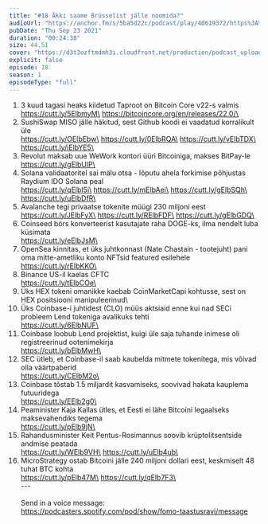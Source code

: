 ```yaml
---
title: "#18 Äkki saame Brüsselist jälle noomida?"
audioUrl: "https://anchor.fm/s/5ba5d22c/podcast/play/40619372/https%3A%2F%2Fd3ctxlq1ktw2nl.cloudfront.net%2Fstaging%2F2021-8-23%2F71bbcc56-89b4-a60f-61ed-650deac54abf.m4a"
pubDate: "Thu Sep 23 2021"
duration: "00:24:38"
size: 44.51 
cover: "https://d3t3ozftmdmh3i.cloudfront.net/production/podcast_uploaded_episode400/15275939/15275939-1632383771137-aa48e826781a6.jpg"
explicit: false
episode: 18
season: 1
episodeType: "full"
---
```


1. 3 kuud tagasi heaks kiidetud Taproot on Bitcoin Core v22-s valmis\
https://cutt.ly/5ElbmyM\
https://bitcoincore.org/en/releases/22.0/\
2. SushiSwap MISO jälle häkitud, sest Github koodi ei vaadatud korralikult üle\
https://cutt.ly/OElbEbw\
https://cutt.ly/0ElbRQA\
https://cutt.ly/vElbTDX\
https://cutt.ly/iElbYE5\
3. Revolut maksab uue WeWork kontori üüri Bitcoiniga, makses BitPay-le\
https://cutt.ly/gElbUlP\
4. Solana validaatoritel sai mälu otsa - lõputu ahela forkimise põhjustas Raydium IDO Solana peal\
https://cutt.ly/qElbI5i\
https://cutt.ly/mElbAei\
https://cutt.ly/gElbSQh\
https://cutt.ly/uElbDfR\
5. Avalanche tegi privaatse tokenite müügi 230 miljoni eest\
https://cutt.ly/JElbFyX\
https://cutt.ly/RElbFDF\
https://cutt.ly/gElbGDQ\
6. Coinseed börs konverteerist kasutajate raha DOGE-ks, ilma nendelt luba küsimata\
https://cutt.ly/eElbJsM\
7. OpenSea kinnitas, et üks juhtkonnast (Nate Chastain - tootejuht) pani oma mitte-ametliku konto NFTsid featured esilehele\
https://cutt.ly/rElbKKO\
8. Binance US-il kaelas CFTC\
https://cutt.ly/tElbCOe\
9. Üks HEX tokeni omanikke kaebab CoinMarketCapi kohtusse, sest on HEX positsiooni manipuleerinud\
10. Üks Coinbase-i juhtidest (CLO) müüs aktsiaid enne kui nad SECi probleem Lend tokeniga avalikuks tehti\
https://cutt.ly/6ElbNUF\
11. Coinbase loobub Lend projektist, kuigi üle saja tuhande inimese oli registreerinud ootenimekirja\
https://cutt.ly/bElbMwH\
12. SEC ütleb, et Coinbase-il saab kaubelda mitmete tokenitega, mis võivad olla väärtpaberid\
https://cutt.ly/CElbM2o\
13. Coinbase tõstab 1.5 miljardit kasvamiseks, soovivad hakata kauplema futuuridega\
https://cutt.ly/EElb2g0\
14. Peaminister Kaja Kallas ütles, et Eesti ei lähe Bitcoini legaalseks maksevahendiks tegema\
https://cutt.ly/pElb9jN\
15. Rahandusminister Keit Pentus-Rosimannus soovib krüptolitsentside andmise peatada\
https://cutt.ly/WElb9VH\
https://cutt.ly/uElb4ub\
16. MicroStrategy ostab Bitcoini jälle 240 miljoni dollari eest, keskmiselt 48 tuhat BTC kohta\
https://cutt.ly/pElb47M\
https://cutt.ly/qElb7F3\
\
--- \
\
Send in a voice message: https://podcasters.spotify.com/pod/show/fomo-taastusravi/message